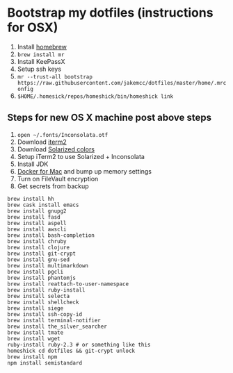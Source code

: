 # Bootstrap my dotfiles (instructions for OSX)

1. Install [homebrew](https://brew.sh/)
1. `brew install mr`
1. Install KeePassX
1. Setup ssh keys
1. `mr --trust-all bootstrap https://raw.githubusercontent.com/jakemcc/dotfiles/master/home/.mrconfig`
1. `$HOME/.homesick/repos/homeshick/bin/homeshick link`

## Steps for new OS X machine post above steps

1. `open ~/.fonts/Inconsolata.otf`
1. Download [iterm2](https://www.iterm2.com/)
1. Download [Solarized colors](http://ethanschoonover.com/solarized)
1. Setup iTerm2 to use Solarized + Inconsolata
1. Install JDK
1. [Docker for Mac](https://www.docker.com/docker-mac) and bump up memory settings
1. Turn on FileVault encryption
1. Get secrets from backup

```
brew install hh
brew cask install emacs
brew install gnupg2
brew install fasd
brew install aspell
brew install awscli
brew install bash-completion
brew install chruby
brew install clojure
brew install git-crypt
brew install gnu-sed
brew install multimarkdown
brew install pgcli
brew install phantomjs
brew install reattach-to-user-namespace
brew install ruby-install
brew install selecta
brew install shellcheck
brew install siege
brew install ssh-copy-id
brew install terminal-notifier
brew install the_silver_searcher
brew install tmate
brew install wget
ruby-install ruby-2.3 # or something like this
homeshick cd dotfiles && git-crypt unlock
brew install npm
npm install semistandard
```



